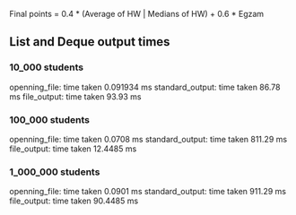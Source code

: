 Final points = 0.4 * (Average of HW | Medians of HW) + 0.6 * Egzam

## List and Deque output times

### 10_000 students
openning_file: time taken 0.091934 ms
standard_output: time taken 86.78 ms
file_output: time taken 93.93 ms

### 100_000 students
openning_file: time taken 0.0708 ms
standard_output: time taken 811.29 ms
file_output: time taken 12.4485 ms

### 1_000_000 students
openning_file: time taken 0.0901 ms
standard_output: time taken 911.29 ms
file_output: time taken 90.4485 ms